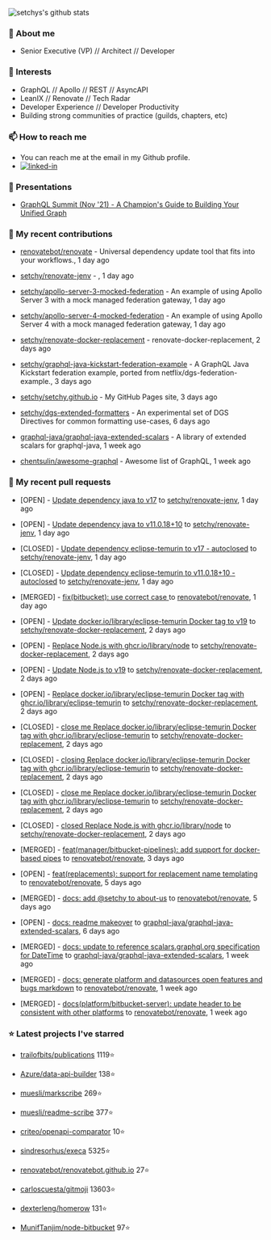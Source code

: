 <p align="left">
  <img src="https://github-readme-stats.vercel.app/api?username=setchy&show_icons=true&theme=algolia&count_private=true" alt="setchys's github stats">
</p>

### 📖 About me

- Senior Executive (VP) // Architect // Developer

### 🔭 Interests

- GraphQL // Apollo // REST // AsyncAPI
- LeanIX // Renovate // Tech Radar
- Developer Experience // Developer Productivity
- Building strong communities of practice (guilds, chapters, etc)

### 📫 How to reach me

- You can reach me at the email in my Github profile.
- [<img alt="linked-in" src="https://img.shields.io/badge/linkedin-%230077B5.svg?&style=for-the-badge&logo=linkedin&logoColor=white" />](https://www.linkedin.com/in/adamsetch)

### 🎤 Presentations

- [GraphQL Summit (Nov '21) - A Champion's Guide to Building Your Unified Graph](https://www.apollographql.com/events/roundtable/graphql-summit-november-2021/a-champions-guide-to-building-your-unified-graph)

### 🚀 My recent contributions



- [renovatebot/renovate](https://github.com/renovatebot/renovate) - Universal dependency update tool that fits into your workflows., 1 day ago

- [setchy/renovate-jenv](https://github.com/setchy/renovate-jenv) - , 1 day ago

- [setchy/apollo-server-3-mocked-federation](https://github.com/setchy/apollo-server-3-mocked-federation) - An example of using Apollo Server 3 with a mock managed federation gateway, 1 day ago

- [setchy/apollo-server-4-mocked-federation](https://github.com/setchy/apollo-server-4-mocked-federation) - An example of using Apollo Server 4 with a mock managed federation gateway, 1 day ago

- [setchy/renovate-docker-replacement](https://github.com/setchy/renovate-docker-replacement) - renovate-docker-replacement, 2 days ago

- [setchy/graphql-java-kickstart-federation-example](https://github.com/setchy/graphql-java-kickstart-federation-example) - A GraphQL Java Kickstart federation example, ported from netflix/dgs-federation-example., 3 days ago

- [setchy/setchy.github.io](https://github.com/setchy/setchy.github.io) - My GitHub Pages site, 3 days ago

- [setchy/dgs-extended-formatters](https://github.com/setchy/dgs-extended-formatters) - An experimental set of DGS Directives for common formatting use-cases, 6 days ago

- [graphql-java/graphql-java-extended-scalars](https://github.com/graphql-java/graphql-java-extended-scalars) - A library of extended scalars for graphql-java, 1 week ago

- [chentsulin/awesome-graphql](https://github.com/chentsulin/awesome-graphql) - Awesome list of GraphQL, 1 week ago

### 🎉 My recent pull requests



- [OPEN] - [Update dependency java to v17](https://github.com/setchy/renovate-jenv/pull/5) to [setchy/renovate-jenv](https://github.com/setchy/renovate-jenv), 1 day ago

- [OPEN] - [Update dependency java to v11.0.18&#43;10](https://github.com/setchy/renovate-jenv/pull/4) to [setchy/renovate-jenv](https://github.com/setchy/renovate-jenv), 1 day ago

- [CLOSED] - [Update dependency eclipse-temurin to v17 - autoclosed](https://github.com/setchy/renovate-jenv/pull/2) to [setchy/renovate-jenv](https://github.com/setchy/renovate-jenv), 1 day ago

- [CLOSED] - [Update dependency eclipse-temurin to v11.0.18&#43;10 - autoclosed](https://github.com/setchy/renovate-jenv/pull/1) to [setchy/renovate-jenv](https://github.com/setchy/renovate-jenv), 1 day ago

- [MERGED] - [fix(bitbucket): use correct case  ](https://github.com/renovatebot/renovate/pull/21002) to [renovatebot/renovate](https://github.com/renovatebot/renovate), 1 day ago

- [OPEN] - [Update docker.io/library/eclipse-temurin Docker tag to v19](https://github.com/setchy/renovate-docker-replacement/pull/15) to [setchy/renovate-docker-replacement](https://github.com/setchy/renovate-docker-replacement), 2 days ago

- [OPEN] - [Replace Node.js with ghcr.io/library/node](https://github.com/setchy/renovate-docker-replacement/pull/14) to [setchy/renovate-docker-replacement](https://github.com/setchy/renovate-docker-replacement), 2 days ago

- [OPEN] - [Update Node.js to v19](https://github.com/setchy/renovate-docker-replacement/pull/13) to [setchy/renovate-docker-replacement](https://github.com/setchy/renovate-docker-replacement), 2 days ago

- [OPEN] - [Replace docker.io/library/eclipse-temurin Docker tag with ghcr.io/library/eclipse-temurin](https://github.com/setchy/renovate-docker-replacement/pull/12) to [setchy/renovate-docker-replacement](https://github.com/setchy/renovate-docker-replacement), 2 days ago

- [CLOSED] - [close me Replace docker.io/library/eclipse-temurin Docker tag with ghcr.io/library/eclipse-temurin](https://github.com/setchy/renovate-docker-replacement/pull/11) to [setchy/renovate-docker-replacement](https://github.com/setchy/renovate-docker-replacement), 2 days ago

- [CLOSED] - [closing Replace docker.io/library/eclipse-temurin Docker tag with ghcr.io/library/eclipse-temurin](https://github.com/setchy/renovate-docker-replacement/pull/10) to [setchy/renovate-docker-replacement](https://github.com/setchy/renovate-docker-replacement), 2 days ago

- [CLOSED] - [close me Replace docker.io/library/eclipse-temurin Docker tag with ghcr.io/library/eclipse-temurin](https://github.com/setchy/renovate-docker-replacement/pull/6) to [setchy/renovate-docker-replacement](https://github.com/setchy/renovate-docker-replacement), 2 days ago

- [CLOSED] - [closed Replace Node.js with ghcr.io/library/node](https://github.com/setchy/renovate-docker-replacement/pull/5) to [setchy/renovate-docker-replacement](https://github.com/setchy/renovate-docker-replacement), 2 days ago

- [MERGED] - [feat(manager/bitbucket-pipelines): add support for docker-based pipes](https://github.com/renovatebot/renovate/pull/20938) to [renovatebot/renovate](https://github.com/renovatebot/renovate), 3 days ago

- [OPEN] - [feat(replacements): support for replacement name templating](https://github.com/renovatebot/renovate/pull/20905) to [renovatebot/renovate](https://github.com/renovatebot/renovate), 5 days ago

- [MERGED] - [docs: add @setchy to about-us](https://github.com/renovatebot/renovate/pull/20903) to [renovatebot/renovate](https://github.com/renovatebot/renovate), 5 days ago

- [OPEN] - [docs: readme makeover](https://github.com/graphql-java/graphql-java-extended-scalars/pull/94) to [graphql-java/graphql-java-extended-scalars](https://github.com/graphql-java/graphql-java-extended-scalars), 6 days ago

- [MERGED] - [docs: update to reference scalars.graphql.org specification for DateTime](https://github.com/graphql-java/graphql-java-extended-scalars/pull/93) to [graphql-java/graphql-java-extended-scalars](https://github.com/graphql-java/graphql-java-extended-scalars), 1 week ago

- [MERGED] - [docs: generate platform and datasources open features and bugs markdown](https://github.com/renovatebot/renovate/pull/20873) to [renovatebot/renovate](https://github.com/renovatebot/renovate), 1 week ago

- [MERGED] - [docs(platform/bitbucket-server): update header to be consistent with other platforms](https://github.com/renovatebot/renovate/pull/20870) to [renovatebot/renovate](https://github.com/renovatebot/renovate), 1 week ago

### ⭐ Latest projects I've starred



- [trailofbits/publications](https://github.com/trailofbits/publications) 1119⭐

- [Azure/data-api-builder](https://github.com/Azure/data-api-builder) 138⭐

- [muesli/markscribe](https://github.com/muesli/markscribe) 269⭐

- [muesli/readme-scribe](https://github.com/muesli/readme-scribe) 377⭐

- [criteo/openapi-comparator](https://github.com/criteo/openapi-comparator) 10⭐

- [sindresorhus/execa](https://github.com/sindresorhus/execa) 5325⭐

- [renovatebot/renovatebot.github.io](https://github.com/renovatebot/renovatebot.github.io) 27⭐

- [carloscuesta/gitmoji](https://github.com/carloscuesta/gitmoji) 13603⭐

- [dexterleng/homerow](https://github.com/dexterleng/homerow) 131⭐

- [MunifTanjim/node-bitbucket](https://github.com/MunifTanjim/node-bitbucket) 97⭐


